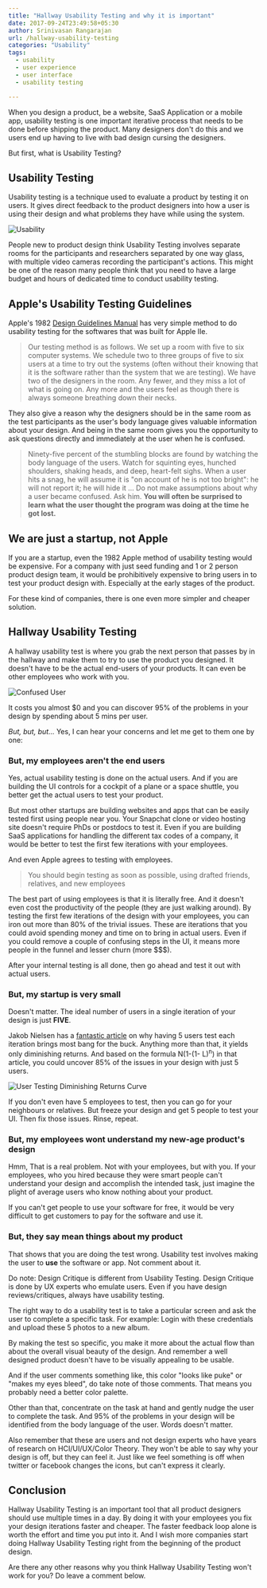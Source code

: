 ```yaml
---
title: "Hallway Usability Testing and why it is important"
date: 2017-09-24T23:49:58+05:30
author: Srinivasan Rangarajan
url: /hallway-usability-testing
categories: "Usability"
tags:
  - usability
  - user experience
  - user interface
  - usability testing

---
```


When you design a product, be a website, SaaS Application or a mobile app, usability testing is one important iterative process that needs to be done before shipping the product. Many designers don't do this and we users end up having to live with bad design cursing the designers.

But first, what is Usability Testing?

<!--more-->

## Usability Testing

Usability testing is a technique used to evaluate a product by testing it on users. It gives direct feedback to the product designers into how a user is using their design and what problems they have while using the system. 

![Usability](/img/usability.png)

People new to product design think Usability Testing involves separate rooms for the participants and researchers separated by one way glass, with multiple video cameras recording the participant's actions. 
This might be one of the reason many people think that you need to have a large budget and hours of dedicated time to conduct usability testing. 


## Apple's Usability Testing Guidelines

Apple's 1982 [Design Guidelines Manual](http://www.apple2scans.net/files/1982-A2F2116-m-a2e-aiiedg.pdf) has very simple method to do usability testing for the softwares that was built for Apple IIe. 

> Our testing method is as follows. We set up a room with five to six computer systems. We schedule two to three groups of five to six users at a time to try out the systems (often without their knowing that it is the software rather than the system that we are testing). We have two of the designers in the room. Any fewer, and they miss a lot of what is going on. Any more and the users feel as though there is always someone breathing down their necks.

They also give a reason why the designers should be in the same room as the test participants as the user's body language gives valuable information about your design. And being in the same room gives you the opportunity to ask questions directly and immediately at the user when he is confused.

> Ninety-five percent of the stumbling blocks are found by watching the body language of the users. Watch for squinting eyes, hunched shoulders, shaking heads, and deep, heart-felt sighs. When a user hits a snag, he will assume it is "on account of he is not too bright": he will not report it; he will hide it ... Do not make assumptions about why a user became confused. Ask him. **You will often be surprised to learn what the user thought the program was doing at the time he got lost.**

## We are just a startup, not Apple

If you are a startup, even the 1982 Apple method of usability testing would be expensive. For a company with just seed funding and 1 or 2 person product design team, it would be prohibitively expensive to bring users in to test your product design with. Especially at the early stages of the product.

For these kind of companies, there is one even more simpler and cheaper solution.

## Hallway Usability Testing

A hallway usability test is where you grab the next person that passes by in the hallway and make them to try to use the product you designed. It doesn't have to be the actual end-users of your products. It can even be other employees who work with you. 

![Confused User](/img/user-confused.png)

It costs you almost $0 and you can discover 95% of the problems in your design by spending about 5 mins per user.

*But, but, but...* Yes, I can hear your concerns and let me get to them one by one:

### But, my employees aren't the end users

Yes, actual usability testing is done on the actual users. And if you are building the UI controls for a cockpit of a plane or a space shuttle, you better get the actual users to test your product. 

But most other startups are building websites and apps that can be easily tested first using people near you. Your Snapchat clone or video hosting site doesn't require PhDs or postdocs to test it. Even if you are building SaaS applications for handling the different tax codes of a company, it would be better to test the first few iterations with your employees.

And even Apple agrees to testing with employees.

> You should begin testing as soon as possible, using drafted friends, relatives, and new employees

The best part of using employees is that it is literally free. And it doesn't even cost the productivity of the people (they are just walking around). By testing the first few iterations of the design with your employees, you can iron out more than 80% of the trivial issues. These are iterations that you could avoid spending money and time on to bring in actual users. Even if you could remove a couple of confusing steps in the UI, it means more people in the funnel and lesser churn (more $$$).

After your internal testing is all done, then go ahead and test it out with actual users.

### But, my startup is very small

Doesn't matter. The ideal number of users in a single iteration of your design is just **FIVE**. 

Jakob Nielsen has a [fantastic article](https://www.nngroup.com/articles/why-you-only-need-to-test-with-5-users/) on why having 5 users test each iteration brings most bang for the buck. Anything more than that, it yields only diminishing returns. And based on the formula N(1-(1- L)<sup>n</sup>) in that article, you could uncover 85% of the issues in your design with just 5 users.

![User Testing Diminishing Returns Curve](/img/user-testing-diminshing-returns-curve.gif)

If you don't even have 5 employees to test, then you can go for your neighbours or relatives. But freeze your design and get 5 people to test your UI. Then fix those issues. Rinse, repeat.

### But, my employees wont understand my new-age product's design

Hmm, That is a real problem. Not with your employees, but with you. If your employees, who you hired because they were smart people can't understand your design and accomplish the intended task, just imagine the plight of average users who know nothing about your product. 

If you can't get people to use your software for free, it would be very difficult to get customers to pay for the software and use it.

### But, they say mean things about my product

That shows that you are doing the test wrong. Usability test involves making the user to **use** the software or app. Not comment about it. 

Do note: Design Critique is different from Usability Testing. Design Critique is done by UX experts who emulate users. Even if you have design reviews/critiques, always have usability testing.

The right way to do a usability test is to take a particular screen and ask the user to complete a specific task. For example: Login with these credentials and upload these 5 photos to a new album. 

By making the test so specific, you make it more about the actual flow than about the overall visual beauty of the design. And remember a well designed product doesn't have to be visually appealing to be usable. 

And if the user comments something like, this color "looks like puke" or "makes my eyes bleed", do take note of those comments. That means you probably need a better color palette.

Other than that, concentrate on the task at hand and gently nudge the user to complete the task. And 95% of the problems in your design will be identified from the body language of the user. Words doesn't matter. 

Also remember that these are users and not design experts who have years of research on HCI/UI/UX/Color Theory. They won't be able to say why your design is off, but they can feel it. Just like we feel something is off when twitter or facebook changes the icons, but can't express it clearly. 


## Conclusion

Hallway Usability Testing is an important tool that all product designers should use multiple times in a day. By doing it with your employees you fix your design iterations faster and cheaper. The faster feedback loop alone is worth the effort and time you put into it. And I wish more companies start doing Hallway Usability Testing right from the beginning of the product design. 

Are there any other reasons why you think Hallway Usability Testing won't work for you? Do leave a comment below.



